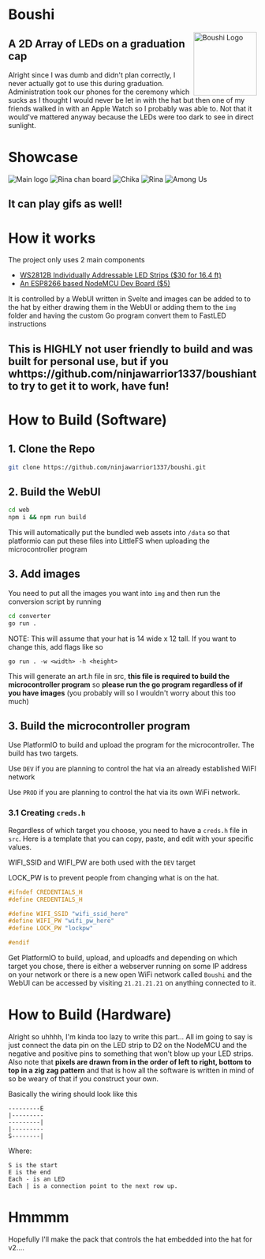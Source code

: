 # Boushi

<img align="right" src="https://github.com/ninjawarrior1337/boushi/blob/master/showcase/logo.png?raw=true" alt="Boushi Logo" height="128"/>

## A 2D Array of LEDs on a graduation cap
Alright since I was dumb and didn't plan correctly, I never actually got to use this during graduation. Administration took our phones for the ceremony which sucks as I thought I would never be let in with the hat but then one of my friends walked in with an Apple Watch so I probably was able to. Not that it would've mattered anyway because the LEDs were too dark to see in direct sunlight.

# Showcase

![Main logo](showcase/treelar.jpg)
![Rina chan board](showcase/rina_face.jpg)
![Chika](showcase/chika.jpg)
![Rina](showcase/rina.jpg)
![Among Us](showcase/amogus.jpg)

## It can play gifs as well!

# How it works

The project only uses 2 main components

- [WS2812B Individually Addressable LED Strips ($30 for 16.4 ft)](https://www.amazon.com/BTF-LIGHTING-Flexible-Individually-Addressable-Non-waterproof/dp/B01CDTEJBG)
- [An ESP8266 based NodeMCU Dev Board ($5)](https://www.amazon.com/KeeYees-Internet-Development-Wireless-Compatible/dp/B07PR9T5R5/ref=sr_1_18?dchild=1&keywords=nodemcu&qid=1629235422&sr=8-18)

It is controlled by a WebUI written in Svelte and images can be added to to the hat by either drawing them in the WebUI or adding them to the `img` folder and having the custom Go program convert them to FastLED instructions

## This is **HIGHLY** not user friendly to build and was built for personal use, but if you whttps://github.com/ninjawarrior1337/boushiant to try to get it to work, have fun!

# How to Build (Software)

## 1. Clone the Repo
```bash
git clone https://github.com/ninjawarrior1337/boushi.git
```

## 2. Build the WebUI
```bash
cd web
npm i && npm run build
```
This will automatically put the bundled web assets into `/data` so that platformio can put these files into LittleFS when uploading the microcontroller program

## 3. Add images
You need to put all the images you want into `img` and then run the conversion script by running
```bash
cd converter
go run .
```
NOTE: This will assume that your hat is 14 wide x 12 tall. If you want to change this, add flags like so

`go run . -w <width> -h <height>`

This will generate an art.h file in src, **this file is required to build the microcontroller program** so **please run the go program regardless of if you have images** (you probably will so I wouldn't worry about this too much)
##  3. Build the microcontroller program
Use PlatformIO to build and upload the program for the microcontroller. The build has two targets.

Use `DEV` if you are planning to control the hat via an already established WiFI network

Use `PROD` if you are planning to control the hat via its own WiFi network.

### 3.1 Creating `creds.h`

Regardless of which target you choose, you need to have a `creds.h` file in `src`. Here is a template that you can copy, paste, and edit with your specific values.

WIFI_SSID and WIFI_PW are both used with the `DEV` target

LOCK_PW is to prevent people from changing what is on the hat.

```c
#ifndef CREDENTIALS_H
#define CREDENTIALS_H

#define WIFI_SSID "wifi_ssid_here"
#define WIFI_PW "wifi_pw_here"
#define LOCK_PW "lockpw"

#endif
```

Get PlatformIO to build, upload, and uploadfs and depending on which target you chose, there is either a webserver running on some IP address on your network or there is a new open WiFi network called `Boushi` and the WebUI can be accessed by visiting `21.21.21.21` on anything connected to it.

# How to Build (Hardware)

Alright so uhhhh, I'm kinda too lazy to write this part... All im going to say is just connect the data pin on the LED strip to D2 on the NodeMCU and the negative and positive pins to something that won't blow up your LED strips. Also note that **pixels are drawn from in the order of left to right, bottom to top in a zig zag pattern** and that is how all the software is written in mind of so be weary of that if you construct your own. 

Basically the wiring should look like this
```
---------E
|---------
---------|
|---------
S--------|
```
Where:
```
S is the start
E is the end
Each - is an LED
Each | is a connection point to the next row up.
```

# Hmmmm
Hopefully I'll make the pack that controls the hat embedded into the hat for v2....